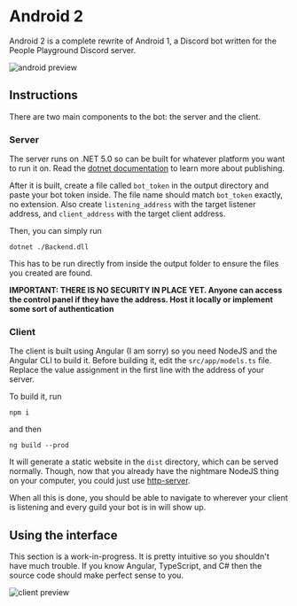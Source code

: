# Android 2

Android 2 is a complete rewrite of Android 1, a Discord bot written for the People Playground Discord server.

![android preview](https://i.imgur.com/n3oKwy9.png)

## Instructions

There are two main components to the bot: the server and the client.

### Server

The server runs on .NET 5.0 so can be built for whatever platform you want to run it on. Read the [dotnet documentation](https://docs.microsoft.com/en-us/dotnet/core/tools/dotnet-publish) to learn more about publishing.

After it is built, create a file called `bot_token` in the output directory and paste your bot token inside. The file name should match `bot_token` exactly, no extension.
Also create `listening_address` with the target listener address, and `client_address` with the target client address.

Then, you can simply run

`dotnet ./Backend.dll`

This has to be run directly from inside the output folder to ensure the files you created are found.

**IMPORTANT: THERE IS NO SECURITY IN PLACE YET. Anyone can access the control panel if they have the address.
Host it locally or implement some sort of authentication**

### Client

The client is built using Angular (I am sorry) so you need NodeJS and the Angular CLI to build it. Before building it, edit the `src/app/models.ts` file.
Replace the value assignment in the first line with the address of your server.

To build it, run

`npm i`

and then

`ng build --prod`

It will generate a static website in the `dist` directory, which can be served normally. Though, now that you already have the nightmare NodeJS thing on your computer, you could just use [http-server](https://github.com/http-party/http-server).

When all this is done, you should be able to navigate to wherever your client is listening and every guild your bot is in will show up.

## Using the interface

This section is a work-in-progress. It is pretty intuitive so you shouldn't have much trouble. If you know Angular, TypeScript, and C# then the source code should make perfect sense to you.

![client preview](https://i.postimg.cc/ryzfXHxZ/image.png)
